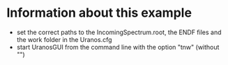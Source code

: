 # Information about this example

- set the correct paths to the IncomingSpectrum.root, the ENDF files and the work folder in the Uranos.cfg
- start UranosGUI from the command line with the option "tnw" (without "")
